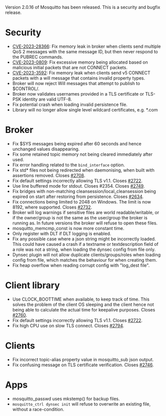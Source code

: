 <!--
.. title: Version 2.0.16 released.
.. slug: version-2-0-16-released
.. date: 2023-08-16 12:57:38 UTC+1
.. tags: Releases
.. category:
.. link:
.. description:
.. type: text
-->

Version 2.0.16 of Mosquitto has been released. This is a security
and bugfix release.

# Security
- [CVE-2023-28366]: Fix memory leak in broker when clients send multiple QoS 2
  messages with the same message ID, but then never respond to the PUBREC
  commands.
- [CVE-2023-0809]: Fix excessive memory being allocated based on malicious
  initial packets that are not CONNECT packets.
- [CVE-2023-3592]: Fix memory leak when clients send v5 CONNECT packets with a
  will message that contains invalid property types.
- Broker will now reject Will messages that attempt to publish to $CONTROL/.
- Broker now validates usernames provided in a TLS certificate or TLS-PSK
  identity are valid UTF-8.
- Fix potential crash when loading invalid persistence file.
- Library will no longer allow single level wildcard certificates, e.g. *.com

# Broker
- Fix $SYS messages being expired after 60 seconds and hence unchanged values
  disappearing.
- Fix some retained topic memory not being cleared immediately after used.
- Fix error handling related to the `bind_interface` option.
- Fix std* files not being redirected when daemonising, when built with
  assertions removed. Closes [#2708].
- Fix default settings incorrectly allowing TLS v1.1. Closes [#2722].
- Use line buffered mode for stdout. Closes #2354. Closes [#2749].
- Fix bridges with non-matching cleansession/local_cleansession being expired
  on start after restoring from persistence. Closes [#2634].
- Fix connections being limited to 2048 on Windows. The limit is now 8192,
  where supported. Closes [#2732].
- Broker will log warnings if sensitive files are world readable/writable, or
  if the owner/group is not the same as the user/group the broker is running
  as. In future versions the broker will refuse to open these files.
- mosquitto_memcmp_const is now more constant time.
- Only register with DLT if DLT logging is enabled.
- Fix any possible case where a json string might be incorrectly loaded. This
  could have caused a crash if a textname or textdescription field of a role was
  not a string, when loading the dynsec config from file only.
- Dynsec plugin will not allow duplicate clients/groups/roles when loading
  config from file, which matches the behaviour for when creating them.
- Fix heap overflow when reading corrupt config with "log_dest file".

# Client library
- Use CLOCK_BOOTTIME when available, to keep track of time. This solves the
  problem of the client OS sleeping and the client hence not being able to
  calculate the actual time for keepalive purposes. Closes [#2760].
- Fix default settings incorrectly allowing TLS v1.1. Closes [#2722].
- Fix high CPU use on slow TLS connect. Closes [#2794].

# Clients
- Fix incorrect topic-alias property value in mosquitto_sub json output.
- Fix confusing message on TLS certificate verification. Closes [#2746].

# Apps
- mosquitto_passwd uses mkstemp() for backup files.
- `mosquitto_ctrl dynsec init` will refuse to overwrite an existing file,
  without a race-condition.

[CVE-2023-0809]: https://cve.mitre.org/cgi-bin/cvename.cgi?name=CVE-2023-0809
[CVE-2023-28366]: https://cve.mitre.org/cgi-bin/cvename.cgi?name=CVE-2023-27366
[CVE-2023-3592]: https://cve.mitre.org/cgi-bin/cvename.cgi?name=CVE-2023-3592
[#2354]: https://github.com/eclipse/mosquitto/issues/2354
[#2634]: https://github.com/eclipse/mosquitto/issues/2634
[#2708]: https://github.com/eclipse/mosquitto/issues/2708
[#2722]: https://github.com/eclipse/mosquitto/issues/2722
[#2722]: https://github.com/eclipse/mosquitto/issues/2722
[#2732]: https://github.com/eclipse/mosquitto/issues/2732
[#2746]: https://github.com/eclipse/mosquitto/issues/2746
[#2749]: https://github.com/eclipse/mosquitto/issues/2749
[#2760]: https://github.com/eclipse/mosquitto/issues/2760
[#2794]: https://github.com/eclipse/mosquitto/issues/2794
[#1488]: https://github.com/eclipse/mosquitto/issues/1488

